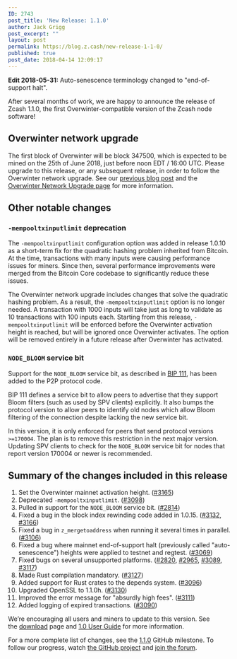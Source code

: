 ```yaml
---
ID: 2743
post_title: 'New Release: 1.1.0'
author: Jack Grigg
post_excerpt: ""
layout: post
permalink: https://blog.z.cash/new-release-1-1-0/
published: true
post_date: 2018-04-14 12:09:17
---
```

<strong>Edit 2018-05-31:</strong> Auto-senescence terminology changed to "end-of-support halt".

After several months of work, we are happy to announce the release of Zcash 1.1.0, the first Overwinter-compatible version of the Zcash node software!
<h2>Overwinter network upgrade</h2>
The first block of Overwinter will be block 347500, which is expected to be mined on the 25th of June 2018, just before noon EDT / 16:00 UTC. Please upgrade to this release, or any subsequent release, in order to follow the Overwinter network upgrade. See our <a href="https://blog.z.cash/overwinter/">previous blog post</a> and the <a href="https://z.cash/upgrade/overwinter.html">Overwinter Network Upgrade page</a> for more information.
<h2>Other notable changes</h2>
<h3><code>-mempooltxinputlimit</code> deprecation</h3>
The <code>-mempooltxinputlimit</code> configuration option was added in release 1.0.10 as a short-term fix for the quadratic hashing problem inherited from Bitcoin. At the time, transactions with many inputs were causing performance issues for miners. Since then, several performance improvements were merged from the Bitcoin Core codebase to significantly reduce these issues.

The Overwinter network upgrade includes changes that solve the quadratic hashing problem. As a result, the <code>-mempooltxinputlimit</code> option is no longer needed. A transaction with 1000 inputs will take just as long to validate as 10 transactions with 100 inputs each. Starting from this release, <code>-mempooltxinputlimit</code> will be enforced before the Overwinter activation height is reached, but will be ignored once Overwinter activates. The option will be removed entirely in a future release after Overwinter has activated.
<h3><code>NODE_BLOOM</code> service bit</h3>
Support for the <code>NODE_BLOOM</code> service bit, as described in <a href="https://github.com/bitcoin/bips/blob/master/bip-0111.mediawiki">BIP 111</a>, has been added to the P2P protocol code.

BIP 111 defines a service bit to allow peers to advertise that they support Bloom filters (such as used by SPV clients) explicitly. It also bumps the protocol version to allow peers to identify old nodes which allow Bloom filtering of the connection despite lacking the new service bit.

In this version, it is only enforced for peers that send protocol versions <code>&gt;=170004</code>. The plan is to remove this restriction in the next major version. Updating SPV clients to check for the <code>NODE_BLOOM</code> service bit for nodes that report version 170004 or newer is recommended.
<h2>Summary of the changes included in this release</h2>
<ol>
 	<li>Set the Overwinter mainnet activation height. (<a href="https://github.com/zcash/zcash/pull/3165">#3165</a>)</li>
 	<li>Deprecated <code>-mempooltxinputlimit</code>. (<a href="https://github.com/zcash/zcash/pull/3098">#3098</a>)</li>
 	<li>Pulled in support for the <code>NODE_BLOOM</code> service bit. (<a href="https://github.com/zcash/zcash/pull/2814">#2814</a>)</li>
 	<li>Fixed a bug in the block index rewinding code added in 1.0.15. (<a href="https://github.com/zcash/zcash/pull/3132">#3132</a>, <a href="https://github.com/zcash/zcash/pull/3166">#3166</a>)</li>
 	<li>Fixed a bug in <code>z_mergetoaddress</code> when running it several times in parallel. (<a href="https://github.com/zcash/zcash/pull/3106">#3106</a>)</li>
 	<li>Fixed a bug where mainnet end-of-support halt (previously called "auto-senescence") heights were applied to testnet and regtest. (<a href="https://github.com/zcash/zcash/pull/3069">#3069</a>)</li>
 	<li>Fixed bugs on several unsupported platforms. (<a href="https://github.com/zcash/zcash/pull/2820">#2820</a>, <a href="https://github.com/zcash/zcash/pull/2965">#2965</a>, <a href="https://github.com/zcash/zcash/pull/3089">#3089</a>, <a href="https://github.com/zcash/zcash/pull/3117">#3117</a>)</li>
 	<li>Made Rust compilation mandatory. (<a href="https://github.com/zcash/zcash/pull/3127">#3127</a>)</li>
 	<li>Added support for Rust crates to the depends system. (<a href="https://github.com/zcash/zcash/pull/3096">#3096</a>)</li>
 	<li>Upgraded OpenSSL to 1.1.0h. (<a href="https://github.com/zcash/zcash/pull/3130">#3130</a>)</li>
 	<li>Improved the error message for "absurdly high fees". (<a href="https://github.com/zcash/zcash/pull/3111">#3111</a>)</li>
 	<li>Added logging of expired transactions. (<a href="https://github.com/zcash/zcash/pull/3090">#3090</a>)</li>
</ol>
We’re encouraging all users and miners to update to this version. See the <a class="reference external" href="https://z.cash/download.html">download</a> page and <a class="reference external" href="https://github.com/zcash/zcash/wiki/1.0-User-Guide">1.0 User Guide</a> for more information.

For a more complete list of changes, see the <a href="https://github.com/zcash/zcash/milestone/70?closed=1">1.1.0</a> GitHub milestone. To follow our progress, watch <a class="reference external" href="https://github.com/zcash/zcash/milestones">the GitHub project</a> and <a class="reference external" href="https://forum.z.cash/">join the forum</a>.